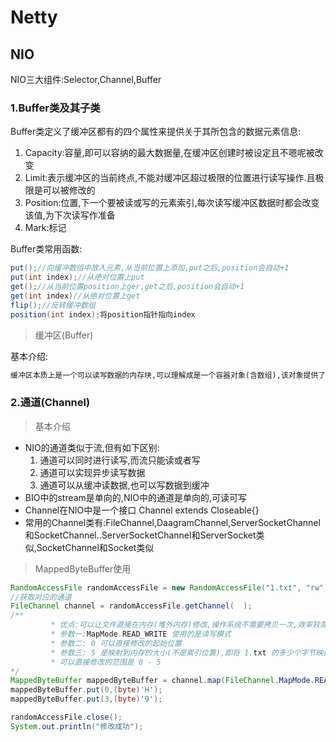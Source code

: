 # Netty

## NIO

NIO三大组件:Selector,Channel,Buffer

### 1.Buffer类及其子类

Buffer类定义了缓冲区都有的四个属性来提供关于其所包含的数据元素信息:

1. Capacity:容量,即可以容纳的最大数据量,在缓冲区创建时被设定且不嗯呢被改变
2. Limit:表示缓冲区的当前终点,不能对缓冲区超过极限的位置进行读写操作.且极限是可以被修改的
3. Position:位置,下一个要被读或写的元素索引,每次读写缓冲区数据时都会改变该值,为下次读写作准备
4. Mark:标记

Buffer类常用函数:

```java
put();//向缓冲数组中放入元素,从当前位置上添加,put之后,position会自动+1
put(int index);//从绝对位置上put
get();//从当前位置position上ger,get之后,position会自动+1
get(int index)//从绝对位置上get
flip();//反转缓冲数组
position(int index);将position指针指向index
```

> 缓冲区(Buffer)

基本介绍:

```txt
缓冲区本质上是一个可以读写数据的内存块,可以理解成是一个容器对象(含数组),该对象提供了一组方法,可以更轻松的使用内存块,缓冲区对象内置了一些机制,能够跟踪好记录缓冲区的状态变化情况.Channel提供从文件,网络读取数据的渠道,但是读取或写入的数据都必须经由Buffer
```

### 2.通道(Channel)

> 基本介绍

- NIO的通道类似于流,但有如下区别:
  1. 通道可以同时进行读写,而流只能读或者写
  2. 通道可以实现异步读写数据
  3. 通道可以从缓冲读数据,也可以写数据到缓冲
- BIO中的stream是单向的,NIO中的通道是单向的,可读可写
- Channel在NIO中是一个接口
  Channel extends Closeable{}
- 常用的Channel类有:FileChannel,DaagramChannel,ServerSocketChannel和SocketChannel..ServerSocketChannel和ServerSocket类似,SocketChannel和Socket类似

> MappedByteBuffer使用

```java
RandomAccessFile randomAccessFile = new RandomAccessFile("1.txt", "rw");
//获取对应的通道
FileChannel channel = randomAccessFile.getChannel(  );
/**
         * 优点:可以让文件直接在内存(堆外内存)修改,操作系统不需要拷贝一次,效率较高
         * 参数一:MapMode.READ_WRITE 使用的是读写模式
         * 参数二: 0 可以直接修改的起始位置
         * 参数三: 5 是映射到内存的大小(不是索引位置),即将 1.txt 的多少个字节映射到内存
         * 可以直接修改的范围是 0 - 5
*/
MappedByteBuffer mappedByteBuffer = channel.map(FileChannel.MapMode.READ_WRITE, 0, 5);
mappedByteBuffer.put(0,(byte)'H');
mappedByteBuffer.put(3,(byte)'9');

randomAccessFile.close();
System.out.println("修改成功");
```

